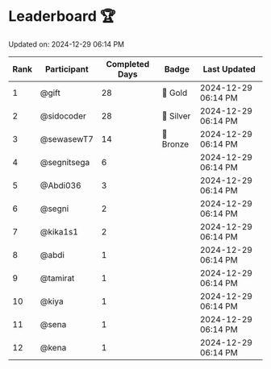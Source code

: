 # Leaderboard 🏆

Updated on: 2024-12-29 06:14 PM

| Rank | Participant       | Completed Days | Badge      | Last Updated         |
|------|-------------------|----------------|------------|----------------------|
| 1    | @gift             | 28             | 🏅 Gold     | 2024-12-29 06:14 PM |
| 2    | @sidocoder        | 28             | 🥈 Silver   | 2024-12-29 06:14 PM |
| 3    | @sewasewT7        | 14             | 🥉 Bronze   | 2024-12-29 06:14 PM |
| 4    | @segnitsega       | 6              |            | 2024-12-29 06:14 PM |
| 5    | @Abdi036          | 3              |            | 2024-12-29 06:14 PM |
| 6    | @segni            | 2              |            | 2024-12-29 06:14 PM |
| 7    | @kika1s1          | 2              |            | 2024-12-29 06:14 PM |
| 8    | @abdi             | 1              |            | 2024-12-29 06:14 PM |
| 9    | @tamirat          | 1              |            | 2024-12-29 06:14 PM |
| 10   | @kiya             | 1              |            | 2024-12-29 06:14 PM |
| 11   | @sena             | 1              |            | 2024-12-29 06:14 PM |
| 12   | @kena             | 1              |            | 2024-12-29 06:14 PM |

